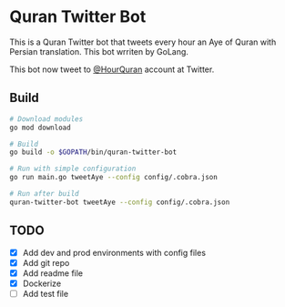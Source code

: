 # Quran Twitter Bot

This is a Quran Twitter bot that tweets every hour an Aye of Quran with Persian translation. This bot wrriten by GoLang.

This bot now tweet to [@HourQuran](https://twitter.com/HourQuran) account at Twitter.

## Build

``` sh
# Download modules
go mod download

# Build
go build -o $GOPATH/bin/quran-twitter-bot

# Run with simple configuration
go run main.go tweetAye --config config/.cobra.json

# Run after build
quran-twitter-bot tweetAye --config config/.cobra.json
```

## TODO

- [x] Add dev and prod environments with config files
- [x] Add git repo
- [x] Add readme file
- [x] Dockerize
- [ ] Add test file